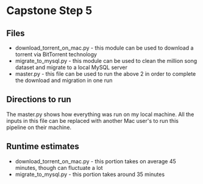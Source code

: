 # Capstone Step 5

## Files
* download_torrent_on_mac.py - this module can be used to download a torrent via BitTorrent technology
* migrate_to_mysql.py - this module can be used to clean the million song dataset and migrate to a local MySQL server
* master.py - this file can be used to run the above 2 in order to complete the download and migration in one run

## Directions to run
The master.py shows how everything was run on my local machine. All the inputs in this file can be replaced with another Mac user's to run this pipeline on their machine.

## Runtime estimates
* download_torrent_on_mac.py - this portion takes on average 45 minutes, though can fluctuate a lot
* migrate_to_mysql.py - this portion takes around 35 minutes
